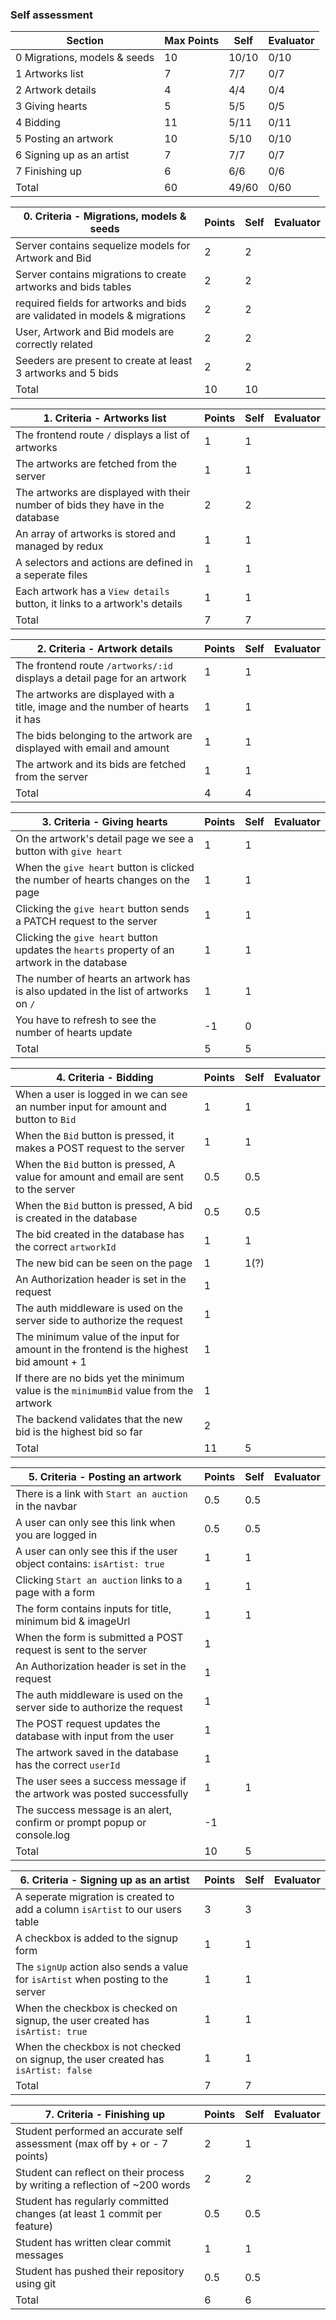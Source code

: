 ### Self assessment

| Section                      | Max Points | Self  | Evaluator |
| ---------------------------- | ---------- | ----- | --------- |
| 0 Migrations, models & seeds | 10         | 10/10 | 0/10      |
| 1 Artworks list              | 7          | 7/7   | 0/7       |
| 2 Artwork details            | 4          | 4/4   | 0/4       |
| 3 Giving hearts              | 5          | 5/5   | 0/5       |
| 4 Bidding                    | 11         | 5/11  | 0/11      |
| 5 Posting an artwork         | 10         | 5/10  | 0/10      |
| 6 Signing up as an artist    | 7          | 7/7   | 0/7       |
| 7 Finishing up               | 6          | 6/6   | 0/6       |
| Total                        | 60         | 49/60 | 0/60      |

| 0. Criteria - Migrations, models & seeds                                   | Points | Self | Evaluator |
| -------------------------------------------------------------------------- | ------ | ---- | --------- |
| Server contains sequelize models for Artwork and Bid                       | 2      | 2    |           |
| Server contains migrations to create artworks and bids tables              | 2      | 2    |           |
| required fields for artworks and bids are validated in models & migrations | 2      | 2    |           |
| User, Artwork and Bid models are correctly related                         | 2      | 2    |           |
| Seeders are present to create at least 3 artworks and 5 bids               | 2      | 2    |           |
| Total                                                                      | 10     | 10   |           |

| 1. Criteria - Artworks list                                                    | Points | Self | Evaluator |
| ------------------------------------------------------------------------------ | ------ | ---- | --------- |
| The frontend route `/` displays a list of artworks                             | 1      | 1    |           |
| The artworks are fetched from the server                                       | 1      | 1    |           |
| The artworks are displayed with their number of bids they have in the database | 2      | 2    |           |
| An array of artworks is stored and managed by redux                            | 1      | 1    |           |
| A selectors and actions are defined in a seperate files                        | 1      | 1    |           |
| Each artwork has a `View details` button, it links to a artwork's details      | 1      | 1    |           |
| Total                                                                          | 7      | 7    |           |

| 2. Criteria - Artwork details                                                  | Points | Self | Evaluator |
| ------------------------------------------------------------------------------ | ------ | ---- | --------- |
| The frontend route `/artworks/:id` displays a detail page for an artwork       | 1      | 1    |           |
| The artworks are displayed with a title, image and the number of hearts it has | 1      | 1    |           |
| The bids belonging to the artwork are displayed with email and amount          | 1      | 1    |           |
| The artwork and its bids are fetched from the server                           | 1      | 1    |           |
| Total                                                                          | 4      | 4    |           |

| 3. Criteria - Giving hearts                                                                  | Points | Self | Evaluator |
| -------------------------------------------------------------------------------------------- | ------ | ---- | --------- |
| On the artwork's detail page we see a button with `give heart`                               | 1      | 1    |           |
| When the `give heart` button is clicked the number of hearts changes on the page             | 1      | 1    |           |
| Clicking the `give heart` button sends a PATCH request to the server                         | 1      | 1    |           |
| Clicking the `give heart` button updates the `hearts` property of an artwork in the database | 1      | 1    |           |
| The number of hearts an artwork has is also updated in the list of artworks on `/`           | 1      | 1    |           |
| You have to refresh to see the number of hearts update                                       | -1     | 0    |           |
| Total                                                                                        | 5      | 5    |           |

| 4. Criteria - Bidding                                                                   | Points | Self | Evaluator |
| --------------------------------------------------------------------------------------- | ------ | ---- | --------- |
| When a user is logged in we can see an number input for amount and button to `Bid`      | 1      | 1    |           |
| When the `Bid` button is pressed, it makes a POST request to the server                 | 1      | 1    |           |
| When the `Bid` button is pressed, A value for amount and email are sent to the server   | 0.5    | 0.5  |           |
| When the `Bid` button is pressed, A bid is created in the database                      | 0.5    | 0.5  |           |
| The bid created in the database has the correct `artworkId`                             | 1      | 1    |           |
| The new bid can be seen on the page                                                     | 1      | 1(?) |           |
| An Authorization header is set in the request                                           | 1      |      |           |
| The auth middleware is used on the server side to authorize the request                 | 1      |      |           |
| The minimum value of the input for amount in the frontend is the highest bid amount + 1 | 1      |      |           |
| If there are no bids yet the minimum value is the `minimumBid` value from the artwork   | 1      |      |           |
| The backend validates that the new bid is the highest bid so far                        | 2      |      |           |
| Total                                                                                   | 11     | 5    |           |

| 5. Criteria - Posting an artwork                                        | Points | Self | Evaluator |
| ----------------------------------------------------------------------- | ------ | ---- | --------- |
| There is a link with `Start an auction` in the navbar                   | 0.5    | 0.5  |           |
| A user can only see this link when you are logged in                    | 0.5    | 0.5  |           |
| A user can only see this if the user object contains: `isArtist: true`  | 1      | 1    |           |
| Clicking `Start an auction` links to a page with a form                 | 1      | 1    |           |
| The form contains inputs for title, minimum bid & imageUrl              | 1      | 1    |           |
| When the form is submitted a POST request is sent to the server         | 1      |      |           |
| An Authorization header is set in the request                           | 1      |      |           |
| The auth middleware is used on the server side to authorize the request | 1      |      |           |
| The POST request updates the database with input from the user          | 1      |      |           |
| The artwork saved in the database has the correct `userId`              | 1      |      |           |
| The user sees a success message if the artwork was posted successfully  | 1      | 1    |           |
| The success message is an alert, confirm or prompt popup or console.log | -1     |      |           |
| Total                                                                   | 10     | 5    |           |

| 6. Criteria - Signing up as an artist                                              | Points | Self | Evaluator |
| ---------------------------------------------------------------------------------- | ------ | ---- | --------- |
| A seperate migration is created to add a column `isArtist` to our users table      | 3      | 3    |           |
| A checkbox is added to the signup form                                             | 1      | 1    |           |
| The `signUp` action also sends a value for `isArtist` when posting to the server   | 1      | 1    |           |
| When the checkbox is checked on signup, the user created has `isArtist: true`      | 1      | 1    |           |
| When the checkbox is not checked on signup, the user created has `isArtist: false` | 1      | 1    |           |
| Total                                                                              | 7      | 7    |           |

| 7. Criteria - Finishing up                                                 | Points | Self | Evaluator |
| -------------------------------------------------------------------------- | ------ | ---- | --------- |
| Student performed an accurate self assessment (max off by + or - 7 points) | 2      | 1    |           |
| Student can reflect on their process by writing a reflection of ~200 words | 2      | 2    |           |
| Student has regularly committed changes (at least 1 commit per feature)    | 0.5    | 0.5  |           |
| Student has written clear commit messages                                  | 1      | 1    |           |
| Student has pushed their repository using git                              | 0.5    | 0.5  |           |
| Total                                                                      | 6      | 6    |           |
